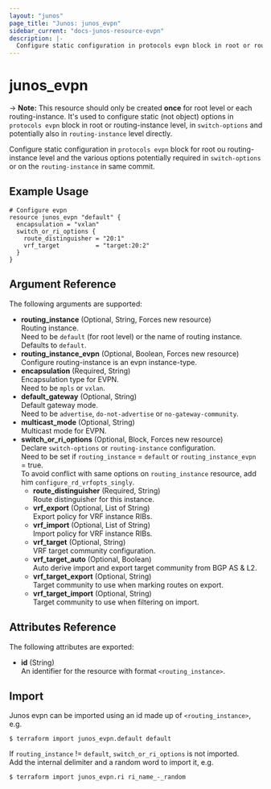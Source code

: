 ```yaml
---
layout: "junos"
page_title: "Junos: junos_evpn"
sidebar_current: "docs-junos-resource-evpn"
description: |-
  Configure static configuration in protocols evpn block in root or routing-instance level and options potentially required in switch-options or on routing-instance.
---
```


# junos_evpn

-> **Note:** This resource should only be created **once** for root level or each routing-instance.
It's used to configure static (not object) options in `protocols evpn` block in root or
routing-instance level, in `switch-options` and potentially also in `routing-instance` level directly.

Configure static configuration in `protocols evpn` block for root ou routing-instance level and the
various options potentially required in `switch-options` or on the `routing-instance` in same commit.

## Example Usage

```hcl
# Configure evpn
resource junos_evpn "default" {
  encapsulation = "vxlan"
  switch_or_ri_options {
    route_distinguisher = "20:1"
    vrf_target          = "target:20:2"
  }
}
```

## Argument Reference

The following arguments are supported:

- **routing_instance** (Optional, String, Forces new resource)  
  Routing instance.  
  Need to be `default` (for root level) or the name of routing instance.  
  Defaults to `default`.
- **routing_instance_evpn** (Optional, Boolean, Forces new resource)  
  Configure routing-instance is an evpn instance-type.
- **encapsulation** (Required, String)  
  Encapsulation type for EVPN.  
  Need to be `mpls` or `vxlan`.
- **default_gateway** (Optional, String)  
  Default gateway mode.  
  Need to be `advertise`, `do-not-advertise` or `no-gateway-community`.
- **multicast_mode** (Optional, String)  
  Multicast mode for EVPN.
- **switch_or_ri_options** (Optional, Block, Forces new resource)  
  Declare `switch-options` or `routing-instance` configuration.  
  Need to be set if `routing_instance` = `default` or `routing_instance_evpn` = true.  
  To avoid conflict with same options on `routing_instance` resource, add him `configure_rd_vrfopts_singly`.
  - **route_distinguisher** (Required, String)  
    Route distinguisher for this instance.
  - **vrf_export** (Optional, List of String)  
    Export policy for VRF instance RIBs.
  - **vrf_import** (Optional, List of String)  
    Import policy for VRF instance RIBs.
  - **vrf_target** (Optional, String)  
    VRF target community configuration.
  - **vrf_target_auto** (Optional, Boolean)  
    Auto derive import and export target community from BGP AS & L2.
  - **vrf_target_export** (Optional, String)  
    Target community to use when marking routes on export.
  - **vrf_target_import** (Optional, String)  
    Target community to use when filtering on import.

## Attributes Reference

The following attributes are exported:

- **id** (String)  
  An identifier for the resource with format `<routing_instance>`.

## Import

Junos evpn can be imported using an id made up of `<routing_instance>`, e.g.

```shell
$ terraform import junos_evpn.default default
```

If `routing_instance` != `default`, `switch_or_ri_options` is not imported.  
Add the internal delimiter and a random word to import it, e.g.

```shell
$ terraform import junos_evpn.ri ri_name_-_random
```
